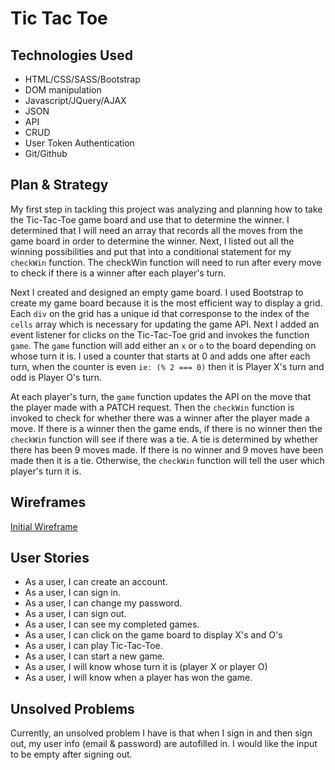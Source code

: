 # Tic Tac Toe

## Technologies Used
- HTML/CSS/SASS/Bootstrap
- DOM manipulation
- Javascript/JQuery/AJAX
- JSON
- API
- CRUD
- User Token Authentication
- Git/Github

## Plan & Strategy
My first step in tackling this project was analyzing and planning how to take the Tic-Tac-Toe game board and use that to determine the winner. I determined that I will need an array that records all the moves from the game board in order to determine the winner. Next, I listed out all the winning possibilities and put that into a conditional statement for my `checkWin` function. The checkWin function will need to run after every move to check if there is a winner after each player's turn.

Next I created and designed an empty game board. I used Bootstrap to create my game board because it is the most efficient way to display a grid. Each `div` on the grid has a unique id that corresponse to the index of the `cells` array which is necessary for updating the game API. Next I added an event listener for clicks on the Tic-Tac-Toe grid and invokes the function `game`. The `game` function will add either an `x` or `o` to the board depending on whose turn it is. I used a counter that starts at 0 and adds one after each turn, when the counter is even `ie: (% 2 === 0)` then it is Player X's turn and odd is Player O's turn.

At each player's turn, the `game` function updates the API on the move that the player made with a PATCH request. Then the `checkWin` function is invoked to check for whether there was a winner after the player made a move. If there is a winner then the game ends, if there is no winner then the `checkWin` function will see if there was a tie. A tie is determined by whether there has been 9 moves made. If there is no winner and 9 moves have been made then it is a tie. Otherwise, the `checkWin` function will tell the user which player's turn it is.

## Wireframes
[Initial Wireframe](https://i.imgur.com/v22wWOa.jpg?1)

## User Stories
- As a user, I can create an account.
- As a user, I can sign in.
- As a user, I can change my password.
- As a user, I can sign out.
- As a user, I can see my completed games.
- As a user, I can click on the game board to display X's and O's
- As a user, I can play Tic-Tac-Toe.
- As a user, I can start a new game.
- As a user, I will know whose turn it is (player X or player O)
- As a user, I will know when a player has won the game.

## Unsolved Problems
Currently, an unsolved problem I have is that when I sign in and then sign out, my user info (email & password) are autofilled in. I would like the input to be empty after signing out.
